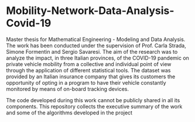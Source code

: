 # Mobility-Network-Data-Analysis-Covid-19

Master thesis for Mathematical Engineering - Modeling and Data Analysis. The work has been conducted under the supervision of Prof. Carla Strada, Simone Formentin and Sergio Savaresi. The aim of the research was to analyze the impact, in three Italian provinces, of the COVID-19 pandemic on private vehicle mobility from a collective and individual point of view through the application of different statistical tools. The dataset was provided by an Italian insurance company that gives its customers the opportunity of opting in a program to have their vehicle constantly monitored by means of on-board tracking devices. 

The code developed during this work cannot be publicly shared in all its components. This repository collects the executive summary of the work and some of the algorithms developed in the project
